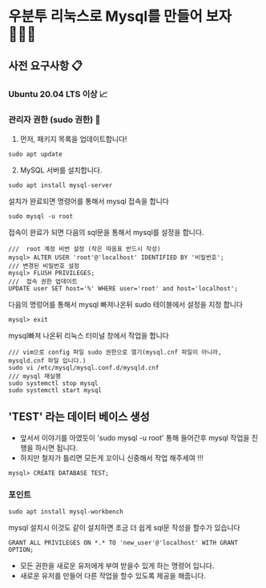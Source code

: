 # 우분투 리눅스로 Mysql를 만들어 보자 💯💯💯

## 사전 요구사항 📋
### Ubuntu 20.04 LTS 이상 📈
### 관리자 권한 (sudo 권한) 👤

1. 먼저, 패키지 목록을 업데이트합니다!
```
sudo apt update
```
2. MySQL 서버를 설치합니다.
```
sudo apt install mysql-server
```
설치가 완료되면 명령어를 통해서 mysql 접속을 합니다
```
sudo mysql -u root
```
접속이 완료가 되면 다음의 sql문을 통해서 mysql를 설정을 합니다.
```
///  root 계정 비번 설정 (작은 따옴표 반드시 작성)
mysql> ALTER USER 'root'@'localhost' IDENTIFIED BY '비밀번호';
/// 변경된 비밀번호 설정
mysql> FLUSH PRIVILEGES;
///  접속 권한 업데이트
UPDATE user SET host='%' WHERE user='root' and host='localhost';
```

다음의 명렁어를 통해서 mysql 빠져나온뒤 sudo 테이블에서 설정을 지정 합니다
```
mysql> exit
```
mysql빠져 나온뒤 리눅스 터미널 창에서 작업을 합니다 
```
/// vim으로 config 파일 sudo 권한으로 열기(mysql.cnf 파일이 아니라, mysqld.cnf 파일 입니다.)
sudo vi /etc/mysql/mysql.conf.d/mysqld.cnf
/// mysql 재실행
sudo systemctl stop mysql
sudo systemctl start mysql
```

## 'TEST' 라는 데이터 베이스 생성
- 앞서서 이야기를 아였듯이 'sudo mysql -u root' 통해 들어간후 mysql 작업을 진행을 하시면 됩니다.
- 하지만 철자가 틀리면 모든게 꼬이니 신중해서 작업 해주세여 !!!
```
mysql> CREATE DATABASE TEST;
```
### 포인트
```
sudo apt install mysql-workbench
```
mysql 설치시 이것도 같이 설치하면 조금 더 쉽게 sql문 작성을 할수가 있습니다
```
GRANT ALL PRIVILEGES ON *.* TO 'new_user'@'localhost' WITH GRANT OPTION;
```
- 모든 권한을 새로운 유저에게 부여 받을수 있게 하는 명령어 입니다.
- 새로운 유저를 만들어 다른 작업을 할수 있도록 제공을 해줍니다.
